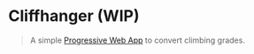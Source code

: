 # Cliffhanger (WIP)

> A simple [Progressive Web App](https://developers.google.com/web/progressive-web-apps) to convert climbing grades.


